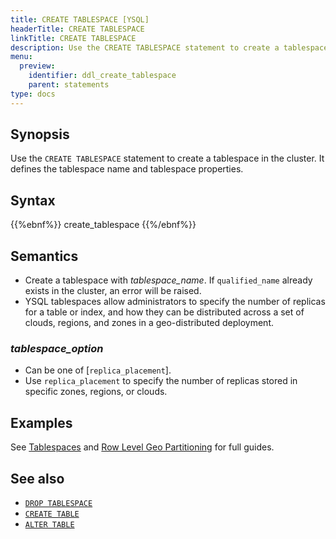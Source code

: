 ```yaml
---
title: CREATE TABLESPACE [YSQL]
headerTitle: CREATE TABLESPACE
linkTitle: CREATE TABLESPACE
description: Use the CREATE TABLESPACE statement to create a tablespace in the cluster.
menu:
  preview:
    identifier: ddl_create_tablespace
    parent: statements
type: docs
---
```


## Synopsis

Use the `CREATE TABLESPACE` statement to create a tablespace in the cluster. It defines the tablespace name and tablespace properties.

## Syntax

{{%ebnf%}}
  create_tablespace
{{%/ebnf%}}

## Semantics

- Create a tablespace with *tablespace_name*. If `qualified_name` already exists in the cluster, an error will be raised.
- YSQL tablespaces allow administrators to specify the number of replicas for a table or index, and how they can be distributed across a set of clouds, regions, and zones in a geo-distributed deployment.

### *tablespace_option*

- Can be one of [`replica_placement`].
- Use `replica_placement` to specify the number of replicas stored in specific zones, regions, or clouds.

## Examples

See [Tablespaces](../../../../../explore/ysql-language-features/going-beyond-sql/tablespaces/) and [Row Level Geo Partitioning](../../../../../explore/multi-region-deployments/row-level-geo-partitioning/) for full guides.

## See also

- [`DROP TABLESPACE`](../ddl_drop_tablespace)
- [`CREATE TABLE`](../ddl_create_table)
- [`ALTER TABLE`](../ddl_alter_table)
